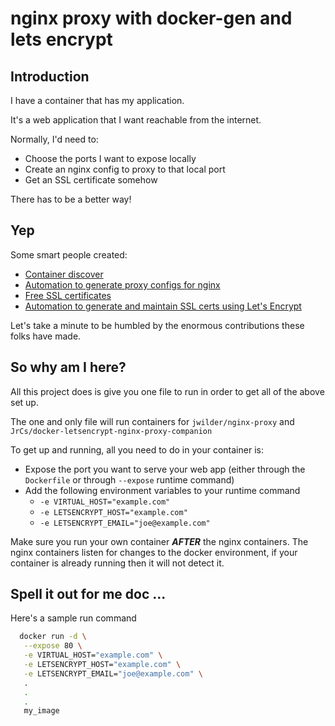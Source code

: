 # nginx proxy with docker-gen and lets encrypt

## Introduction

I have a container that has my application.

It's a web application that I want reachable from the internet.

Normally, I'd need to:
  * Choose the ports I want to expose locally
  * Create an nginx config to proxy to that local port
  * Get an SSL certificate somehow

There has to be a better way!

## Yep

Some smart people created:

 * [Container discover](https://github.com/jwilder/docker-gen)
 * [Automation to generate proxy configs for nginx](https://github.com/jwilder/nginx-proxy)
 * [Free SSL certificates](https://letsencrypt.org/)
 * [Automation to generate and maintain SSL certs using Let's Encrypt](https://github.com/JrCs/docker-letsencrypt-nginx-proxy-companion)

Let's take a minute to be humbled by the enormous contributions these folks have made.

## So why am I here?

All this project does is give you one file to run in order to get all of the above set up.

The one and only file will run containers for `jwilder/nginx-proxy` and `JrCs/docker-letsencrypt-nginx-proxy-companion`

To get up and running, all you need to do in your container is:
  * Expose the port you want to serve your web app (either through the `Dockerfile` or through `--expose` runtime command)
  * Add the following environment variables to your runtime command
    *  `-e VIRTUAL_HOST="example.com"`
    * `-e LETSENCRYPT_HOST="example.com"`
    * `-e LETSENCRYPT_EMAIL="joe@example.com"`

Make sure you run your own container ***AFTER*** the nginx containers. 
The nginx containers listen for changes to the docker environment, if your container is already running then it will not detect it.

## Spell it out for me doc ...

Here's a sample run command

```bash
  docker run -d \
   --expose 80 \
   -e VIRTUAL_HOST="example.com" \
   -e LETSENCRYPT_HOST="example.com" \
   -e LETSENCRYPT_EMAIL="joe@example.com" \
   .
   .
   .
   my_image
```
